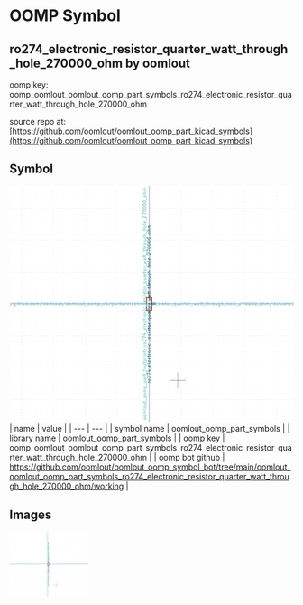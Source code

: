 # OOMP Symbol  
## ro274_electronic_resistor_quarter_watt_through_hole_270000_ohm  by oomlout  
  
oomp key: oomp_oomlout_oomlout_oomp_part_symbols_ro274_electronic_resistor_quarter_watt_through_hole_270000_ohm  
  
source repo at: [https://github.com/oomlout/oomlout_oomp_part_kicad_symbols](https://github.com/oomlout/oomlout_oomp_part_kicad_symbols)  
## Symbol  
  
[![working.png](working_600.png)](working.png)  
| name | value | 
| --- | --- | 
| symbol name | oomlout_oomp_part_symbols | 
| library name | oomlout_oomp_part_symbols | 
| oomp key | oomp_oomlout_oomlout_oomp_part_symbols_ro274_electronic_resistor_quarter_watt_through_hole_270000_ohm | 
| oomp bot github | https://github.com/oomlout/oomlout_oomp_symbol_bot/tree/main/oomlout_oomlout_oomp_part_symbols_ro274_electronic_resistor_quarter_watt_through_hole_270000_ohm/working | 
## Images  
  
[![working.png](working_140.png)](working.png)  
